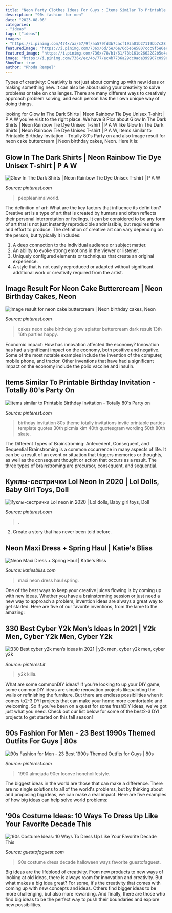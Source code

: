 ```yaml
---
title: "Neon Party Clothes Ideas For Guys : Items Similar To Printable Birthday Invitation"
description: "90s fashion for men"
date: "2023-08-06"
categories:
- "ideas"
tags: ["ideas"]
images:
- "https://i.pinimg.com/474x/aa/57/9f/aa579fd3b7cacf193a01b27119bb7c28.jpg"
featuredImage: "https://i.pinimg.com/736x/6d/5e/6e/6d5e6e5807ccc9f5e6ec5f1a30a605c6.jpg"
featured_image: "https://i.pinimg.com/736x/78/b1/61/78b161d2662282b5e4ae473a930e0a9c.jpg"
image: "https://i.pinimg.com/736x/ec/4b/77/ec4b7736a29dc0ada399907c0996ace4--neon-cakes-glow-party.jpg"
ShowToc: true
author: "Rhoda Rempel"
---
```



Types of creativity:
Creativity is not just about coming up with new ideas or making something new. It can also be about using your creativity to solve problems or take on challenges. There are many different ways to creatively approach problem solving, and each person has their own unique way of doing things.

	

		
looking for Glow In The Dark Shirts | Neon Rainbow Tie Dye Unisex T-shirt | P A W you've visit to the right place. We have 8 Pics about Glow In The Dark Shirts | Neon Rainbow Tie Dye Unisex T-shirt | P A W like Glow In The Dark Shirts | Neon Rainbow Tie Dye Unisex T-shirt | P A W, Items similar to Printable Birthday Invitation - Totally 80&#039;s Party on and also Image result for neon cake buttercream | Neon birthday cakes, Neon. Here it is:
		
    
## Glow In The Dark Shirts | Neon Rainbow Tie Dye Unisex T-shirt | P A W

<img loading=lazy src="https://i.pinimg.com/736x/f9/0d/b2/f90db25614e80747ac302e1b863da7e7.jpg" onerror="this.onerror=null;this.src='https://tse2.mm.bing.net/th?id=OIP.d6e5KzmOvKSY9wRj-Sf9pwHaKl&amp;pid=15.1';" alt="Glow In The Dark Shirts | Neon Rainbow Tie Dye Unisex T-shirt | P A W">

_Source: pinterest.com_

>peopleanimalworld. 

	

The definition of art: What are the key factors that influence its definition?
Creative art is a type of art that is created by humans and often reflects their personal interpretation or feelings. It can be considered to be any form of art that is not just instantly reproducible andmissible, but requires time and effort to produce. The definition of creative art can vary depending on the person, but typically it includes:
1. A deep connection to the individual audience or subject matter.
2. An ability to evoke strong emotions in the viewer or listener.
3. Uniquely configured elements or techniques that create an original experience.
4. A style that is not easily reproduced or adapted without significant additional work or creativity required from the artist.

    
## Image Result For Neon Cake Buttercream | Neon Birthday Cakes, Neon

<img loading=lazy src="https://i.pinimg.com/736x/ec/4b/77/ec4b7736a29dc0ada399907c0996ace4--neon-cakes-glow-party.jpg" onerror="this.onerror=null;this.src='https://tse1.mm.bing.net/th?id=OIP.GZ9dIiuTOq0TAribcal6HQHaKJ&amp;pid=15.1';" alt="Image result for neon cake buttercream | Neon birthday cakes, Neon">

_Source: pinterest.com_

>cakes neon cake birthday glow splatter buttercream dark result 13th 16th parties happy. 

	

Economic impact: How has innovation affected the economy?
Innovation has had a significant impact on the economy, both positive and negative. Some of the most notable examples include the invention of the computer, mobile phone, and tractor. Other inventions that have had a significant impact on the economy include the polio vaccine and insulin.

    
## Items Similar To Printable Birthday Invitation - Totally 80&#039;s Party On

<img loading=lazy src="https://i.pinimg.com/736x/08/9f/1f/089f1f083c82688e4dc502e908e215d7--s-theme-parties-s-party-ideas.jpg" onerror="this.onerror=null;this.src='https://tse4.mm.bing.net/th?id=OIP.pl8XPdLq8vQxEz-7j0qdPQHaKQ&amp;pid=15.1';" alt="Items similar to Printable Birthday Invitation - Totally 80&#039;s Party on">

_Source: pinterest.com_

>birthday invitation 80s theme totally invitations invite printable parties template quotes 30th picmia kim 40th quotesgram wording 50th 80th skate. 

	

The Different Types of Brainstroming: Antecedent, Consequent, and Sequential
Brainstroming is a common occurrence in many aspects of life. It can be a result of an event or situation that triggers memories or thoughts, as well as the consequent thought or action that occurs as a result. The three types of brainstroming are precursor, consequent, and sequential.

    
## Куклы-сестрички Lol Neon In 2020 | Lol Dolls, Baby Girl Toys, Doll

<img loading=lazy src="https://i.pinimg.com/736x/78/b1/61/78b161d2662282b5e4ae473a930e0a9c.jpg" onerror="this.onerror=null;this.src='https://tse1.mm.bing.net/th?id=OIP.b8tSZ8szs8vM9W8JH05PxQHaHu&amp;pid=15.1';" alt="Куклы-сестрички Lol neon in 2020 | Lol dolls, Baby girl toys, Doll">

_Source: pinterest.com_

>. 

	

2. Create a story that has never been told before.

    
## Neon Maxi Dress + Spring Haul | Katie&#039;s Bliss

<img loading=lazy src="https://katiesbliss.com/wp-content/uploads/2015/03/One-by-Pink-Stitch-Neon-Maxi-Dress_6.jpg" onerror="this.onerror=null;this.src='https://tse2.mm.bing.net/th?id=OIP.fgrAjUaKhE92fQV-kmpFRwHaLL&amp;pid=15.1';" alt="Neon Maxi Dress + Spring Haul | Katie&#039;s Bliss">

_Source: katiesbliss.com_

>maxi neon dress haul spring. 

	

One of the best ways to keep your creative juices flowing is by coming up with new ideas. Whether you have a brainstorming session or just need a new way to approach a problem, invention ideas are always a great way to get started. Here are five of our favorite inventions, from the lame to the amazing: 

    
## 330 Best Cyber Y2k Men’s Ideas In 2021 | Y2k Men, Cyber Y2k Men, Cyber Y2k

<img loading=lazy src="https://i.pinimg.com/474x/aa/57/9f/aa579fd3b7cacf193a01b27119bb7c28.jpg" onerror="this.onerror=null;this.src='https://tse4.mm.bing.net/th?id=OIP.JCOmJWxH6IVn0LXbM_3wggAAAA&amp;pid=15.1';" alt="330 Best cyber y2k men’s ideas in 2021 | y2k men, cyber y2k men, cyber y2k">

_Source: pinterest.it_

>y2k killa. 

	

What are some commonDIY ideas?
If you're looking to up your DIY game, some commonDIY ideas are simple renovation projects likepainting the walls or refinishing the furniture. But there are endless possibilities when it comes to2-3 DYI projects that can make your home more comfortable and welcoming. So if you've been on a quest for some freshDIY ideas, we've got just what you need. Check out our list below for some of the best2-3 DYI projects to get started on this fall season!

    
## 90s Fashion For Men - 23 Best 1990s Themed Outfits For Guys | 80s

<img loading=lazy src="https://i.pinimg.com/736x/6d/5e/6e/6d5e6e5807ccc9f5e6ec5f1a30a605c6.jpg" onerror="this.onerror=null;this.src='https://tse1.mm.bing.net/th?id=OIP.VN185EnI-fFSrhF2H3rdYAHaLD&amp;pid=15.1';" alt="90s Fashion for Men - 23 Best 1990s Themed Outfits for Guys | 80s">

_Source: pinterest.com_

>1990 almejada 90er looove honcholifestyle. 

	

The biggest ideas in the world are those that can make a difference. There are no single solutions to all of the world's problems, but by thinking about and proposing big ideas, we can make a real impact. Here are five examples of how big ideas can help solve world problems:

    
## &#039;90s Costume Ideas: 10 Ways To Dress Up Like Your Favorite Decade This

<img loading=lazy src="https://media.guestofaguest.com/t_card_large/wp-content/uploads/2014/10/90s.jpg" onerror="this.onerror=null;this.src='https://tse2.mm.bing.net/th?id=OIP.L4uq4E7QF69270WxczbQegHaEX&amp;pid=15.1';" alt="&#039;90s Costume Ideas: 10 Ways To Dress Up Like Your Favorite Decade This">

_Source: guestofaguest.com_

>90s costume dress decade halloween ways favorite guestofaguest. 

	

Big ideas are the lifeblood of creativity. From new products to new ways of looking at old ideas, there is always room for innovation and creativity. But what makes a big idea great? For some, it's the creativity that comes with coming up with new concepts and ideas. Others find bigger ideas to be more challenging, but also more rewarding. And finally, there are those who find big ideas to be the perfect way to push their boundaries and explore new possibilities.

